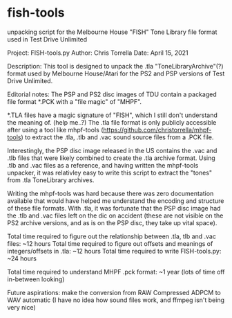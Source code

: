 # fish-tools
unpacking script for the Melbourne House "FISH" Tone Library file format used in Test Drive Unlimited

Project: FISH-tools.py
Author: Chris Torrella
Date: April 15, 2021

Description:
    This tool is designed to unpack the .tla "ToneLibraryArchive"(?)
    format used by Melbourne House/Atari for the PS2 and PSP versions of
    Test Drive Unlimited.
    
Editorial notes:
    The PSP and PS2 disc images of TDU contain a packaged file format \*.PCK
    with a "file magic" of "MHPF". 
    
   \*.TLA files have a magic signature of
    "FISH", which I still don't understand the meaning of. (help me..?)
    The .tla file format is only publicly accessible after using a tool
    like mhpf-tools (https://github.com/christorrella/mhpf-tools)
    to extract the .tla, .tlb and .vac sound source files from a .PCK file.
    
   Interestingly, the PSP disc image released in the US contains the .vac and .tlb
    files that were likely combined to create the .tla archive format.
    Using .tlb and .vac files as a reference, and having written the mhpf-tools
    unpacker, it was relativley easy to write this script to extract the "tones"
    from .tla ToneLibrary archives.

   Writing the mhpf-tools was hard because there was zero documentation
    available that would have helped me understand the encoding and structure
    of these file formats. With .tla, it was fortunate that the PSP disc image
    had the .tlb and .vac files left on the dic on accident (these are not visible
    on the PS2 archive versions, and as is on the PSP disc, they take up vital space).

   Total time required to figure out the relationship between .tla, tlb and .vac files: ~12 hours
    Total time required to figure out offsets and meanings of integers/offsets in .tla: ~12 hours
    Total time required to write FISH-tools.py: ~24 hours

   Total time required to understand MHPF .pck format: ~1 year (lots of time off in-between looking)

   Future aspirations: make the conversion from RAW Compressed ADPCM to WAV automatic
    (I have no idea how sound files work, and ffmpeg isn't being very nice)

